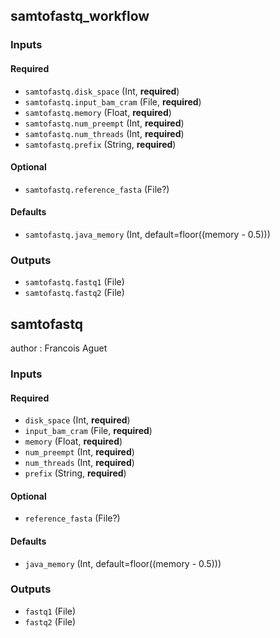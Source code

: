 
## samtofastq_workflow

### Inputs

#### Required

  * `samtofastq.disk_space` (Int, **required**)
  * `samtofastq.input_bam_cram` (File, **required**)
  * `samtofastq.memory` (Float, **required**)
  * `samtofastq.num_preempt` (Int, **required**)
  * `samtofastq.num_threads` (Int, **required**)
  * `samtofastq.prefix` (String, **required**)

#### Optional

  * `samtofastq.reference_fasta` (File?)

#### Defaults

  * `samtofastq.java_memory` (Int, default=floor((memory - 0.5)))

### Outputs

  * `samtofastq.fastq1` (File)
  * `samtofastq.fastq2` (File)

## samtofastq

author
: Francois Aguet

### Inputs

#### Required

  * `disk_space` (Int, **required**)
  * `input_bam_cram` (File, **required**)
  * `memory` (Float, **required**)
  * `num_preempt` (Int, **required**)
  * `num_threads` (Int, **required**)
  * `prefix` (String, **required**)

#### Optional

  * `reference_fasta` (File?)

#### Defaults

  * `java_memory` (Int, default=floor((memory - 0.5)))

### Outputs

  * `fastq1` (File)
  * `fastq2` (File)
